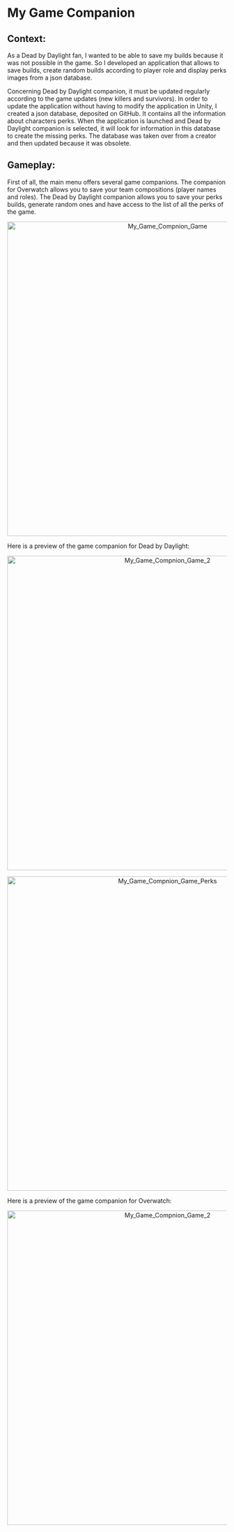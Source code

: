 # My Game Companion

## Context:
As a Dead by Daylight fan, I wanted to be able to save my builds because it was not possible in the game. So I developed an application that allows to save builds, create random builds according to player role and display perks images from a json database.

Concerning Dead by Daylight companion, it must be updated regularly according to the game updates (new killers and survivors). In order to update the application without having to modify the application in Unity, I created a json database, deposited on GitHub. It contains all the information about characters perks. When the application is launched and Dead by Daylight companion is selected, it will look for information in this database to create the missing perks. The database was taken over from a creator and then updated because it was obsolete.

## Gameplay:
First of all, the main menu offers several game companions. The companion for Overwatch allows you to save your team compositions (player names and roles). The Dead by Daylight companion allows you to save your perks builds, generate random ones and have access to the list of all the perks of the game.

<p align="center">
  <img width="720" alt="My_Game_Compnion_Game" src="https://user-images.githubusercontent.com/73184884/192666257-8bc44bd3-e2d6-49cc-983f-215d9c8f9a86.png">
</p>

Here is a preview of the game companion for Dead by Daylight:

<p align="center">
  <img width="720" alt="My_Game_Compnion_Game_2" src="https://user-images.githubusercontent.com/73184884/192666321-2fd971c5-6ec8-420b-8414-d084c6352a01.png">
</p>

<p align="center">
  <img width="720" alt="My_Game_Compnion_Game_Perks" src="https://user-images.githubusercontent.com/73184884/192666345-3eba49a1-97fb-427a-8b83-c80c91e1403c.png">
</p>

Here is a preview of the game companion for Overwatch:

<p align="center">
  <img width="720" alt="My_Game_Compnion_Game_2" src="https://user-images.githubusercontent.com/73184884/192666349-681f39fe-daaf-4a00-8e16-6524af5b736d.png">
</p>
